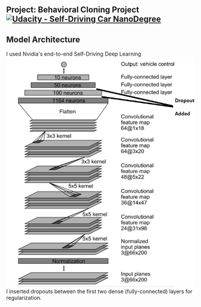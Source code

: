 
## Project: Behavioral Cloning Project [![Udacity - Self-Driving Car NanoDegree](https://s3.amazonaws.com/udacity-sdc/github/shield-carnd.svg)](http://www.udacity.com/drive)

Model Architecture
---
I used Nvidia's end-to-end Self-Driving Deep Learning ![network](https://github.com/calvinhobbes119/BehavioralCloning/blob/master/DriveNetwork.png) 
I inserted dropouts between the first two dense (fully-connected) layers for regularization.
